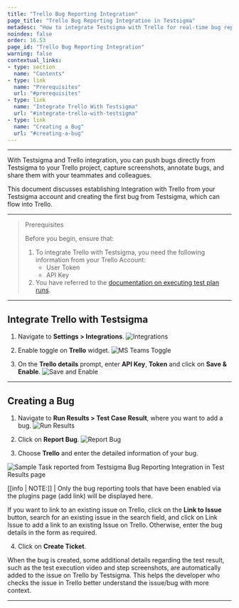 ```yaml
---
title: "Trello Bug Reporting Integration"
page_title: "Trello Bug Reporting Integration in Testsigma"
metadesc: "How to integrate Testsigma with Trello for real-time bug reporting during Test Runs | Push bugs directly from Testsigma to your Trello project"
noindex: false
order: 16.53
page_id: "Trello Bug Reporting Integration"
warning: false
contextual_links:
- type: section
  name: "Contents"
- type: link
  name: "Prerequisites"
  url: "#prerequisites"
- type: link
  name: "Integrate Trello With Testsigma"
  url: "#integrate-trello-with-testsigma"
- type: link
  name: "Creating a Bug"
  url: "#creating-a-bug"
---
```


---


With Testsigma and Trello integration, you can push bugs directly from Testsigma to your Trello project, capture screenshots, annotate bugs, and share them with your teammates and colleagues.

This document discusses establishing Integration with Trello from your Testsigma account and creating the first bug from Testsigma, which can flow into Trello.


---

> <p id="prerequisites">Prerequisites</p>
> 
> Before you begin, ensure that:
> 1. To integrate Trello with Testsigma, you need the following information from your Trello Account:<br>
>    - User Token
>    - API Key
> 2. You have referred to the [documentation on executing test plan runs](https://testsigma.com/docs/runs/test-plan-executions/).

---


## **Integrate Trello with Testsigma**

1. Navigate to **Settings > Integrations**.
![Integrations](https://s3.amazonaws.com/static-docs.testsigma.com/new_images/projects/applications/mstinav.png)


2. Enable toggle on **Trello** widget.
![MS Teams Toggle](https://s3.amazonaws.com/static-docs.testsigma.com/new_images/projects/applications/tiwts.png)


3. On the **Trello details** prompt, enter **API Key**, **Token** and click on **Save & Enable**.
![Save and Enable](https://s3.amazonaws.com/static-docs.testsigma.com/new_images/projects/applications/tiwtssae.png)

---

## **Creating a Bug**

1. Navigate to **Run Results > Test Case Result**, where you want to add a bug.
![Run Results](https://s3.amazonaws.com/static-docs.testsigma.com/new_images/projects/applications/tcresultyt.png)

2. Click on **Report Bug**.
![Report Bug](https://s3.amazonaws.com/static-docs.testsigma.com/new_images/projects/applications/reportbugyt.png)

3. Choose **Trello** and enter the detailed information of your bug.

![Sample Task reported from Testsigma Bug Reporting Integration in Test Results page](https://docs.testsigma.com/images/trello/plugins-create-trello-bug-form-filled.png)

[[info | NOTE:]]
| Only the bug reporting tools that have been enabled via the plugins page (add link) will be displayed here.

If you want to link to an existing issue on Trello, click on the **Link to Issue** button, search for an existing issue in the search field, and click on Link Issue to add a link to an existing Issue on Trello. Otherwise, enter the bug details in the form as required.

4. Click on **Create Ticket**.

When the bug is created, some additional details regarding the test result, such as the test execution video and step screenshots, are automatically added to the issue on Trello by Testsigma. This helps the developer who checks the issue in Trello better understand the issue/bug with more context.

---